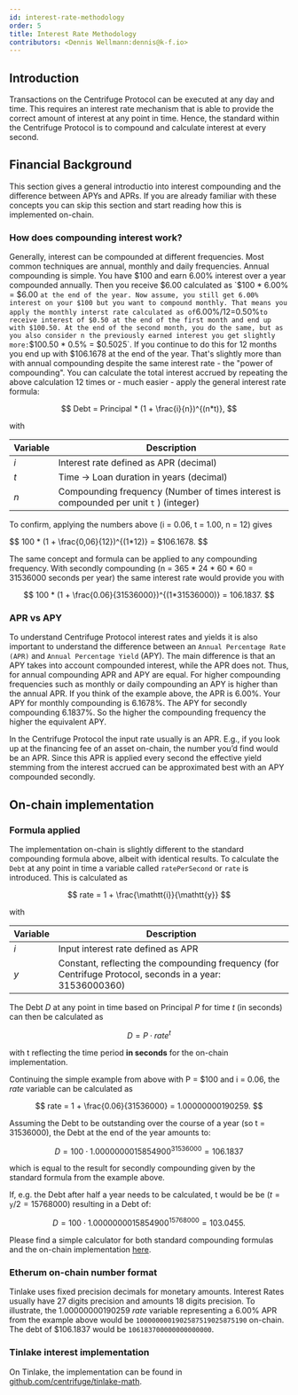 ```yaml
---
id: interest-rate-methodology
order: 5
title: Interest Rate Methodology
contributors: <Dennis Wellmann:dennis@k-f.io>
---
```


## Introduction
Transactions on the Centrifuge Protocol can be executed at any day and time. This requires an interest rate mechanism that is able to provide the correct amount of interest at any point in time. Hence, the standard within the Centrifuge Protocol is to compound and calculate interest at every second.

## Financial Background
This section gives a general introductio into interest compounding and the difference between APYs and APRs. If you are already familiar with these concepts you can skip this section and start reading how this is implemented on-chain. 

### How does compounding interest work?
Generally, interest can be compounded at different frequencies. Most common techniques are annual, monthly and daily frequencies. Annual compounding is simple. You have $100 and earn 6.00% interest over a year compounded annually. Then you receive $6.00 calculated as `$100 * 6.00% = $6.00 ` at the end of the year. Now assume, you still get 6.00% interest on your $100 but you want to compound monthly. That means you apply the monthly interst rate calculated as of `6.00%/12=0.50%` to receive interest of $0.50 at the end of the first month and end up with $100.50. At the end of the second month, you do the same, but as you also consider n the previously earned interest you get slightly more: `$100.50 * 0.5% = $0.5025`. If you continue to do this for 12 months you end up with $106.1678 at the end of the year. That's slightly more than with annual compounding despite the same interest rate - the "power of compounding". 
You can calculate the total interest accrued by repeating the above calculation 12 times or - much easier -  apply the general interest rate formula:

$$
Debt = Principal * (1 + \frac{i}{n})^{(n*t)},
$$

with 

| Variable     | Description                                                                                                                   |
| ------------ | ----------------------------------------------------------------------------------------------------------------------------- |
| $i$          | Interest rate defined as APR (decimal)         |                                                                                                         
| $t$          | Time -> Loan duration in years (decimal)     |                            
| $n$          | Compounding frequency (Number of times interest is compounded per unit `t` ) (integer)|

To confirm, applying the numbers above (i = 0.06, t = 1.00, n = 12) gives

$$
100 * (1 + \frac{0,06}{12})^{(1*12)} = $106.1678.
$$

The same concept and formula can be applied to any compounding frequency. With secondly compounding (n = 365 * 24 * 60 * 60 = 31536000 seconds per year) the same interest rate would provide you with

$$
100 * (1 + \frac{0.06}{31536000})^{(1*31536000)} = 106.1837.
$$

### APR vs APY
To understand Centrifuge Protocol interest rates and yields it is also important to understand the difference between an `Annual Percentage Rate (APR)` and `Annual Percentage Yield` (APY). The main difference is that an APY takes into account compounded interest, while the APR does not. Thus, for annual compounding APR and APY are equal. For higher compounding frequencies such as monthly or daily compounding an APY is higher than the annual APR. If you think of the example above, the APR is 6.00%. Your APY for monthly compounding is 6.1678%. The APY for secondly compounding 6.1837%. So the higher the compounding frequency the higher the equivalent APY.

In the Centrifuge Protocol the input rate usually is an APR. E.g., if you look up at the financing fee of an asset on-chain, the number you’d find would be an APR. Since this APR is applied every second the effective yield stemming from the interest accrued can be approximated best with an APY compounded secondly. 

## On-chain implementation
### Formula applied
The implementation on-chain is slightly different to the standard compounding formula above, albeit with identical results.
To calculate the `Debt` at any point in time a variable called `ratePerSecond` or `rate` is introduced. This is calculated as

$$
rate = 1 + \frac{\mathtt{i}}{\mathtt{y}}
$$

with 

| Variable     | Description |
| ------------ | ----------------------------------------------------------------------------------------------------------------------------- |
| $i$          | Input interest rate defined as APR   |
| $y$          | Constant, reflecting the compounding frequency (for Centrifuge Protocol, seconds in a year: 31536000360) |

The Debt $D$ at any point in time based on Principal $P$ for time $t$ (in seconds) can then be calculated as

$$
D = P \cdot rate^{t}
$$

with t reflecting the time period **in seconds** for the on-chain implementation. 

Continuing the simple example from above with P = $100 and i = 0.06, the $rate$ variable can be calculated as

$$
rate  = 1 + \frac{0.06}{31536000} = 1.00000000190259. 
$$

Assuming the Debt to be outstanding over the course of a year (so t = 31536000), the Debt at the end of the year amounts to:

$$
D = 100 \cdot 1.0000000015854900^{31536000} = 106.1837
$$

which is equal to the result for secondly compounding given by the standard formula from the example above.

If, e.g. the Debt after half a year needs to be calculated, t would be be $(t = \mathtt{y} / 2 = 15768000)$ resulting in a Debt of:

$$
D = 100 \cdot 1.0000000015854900^{15768000} = 103.0455.
$$

Please find a simple calculator for both standard compounding formulas and the on-chain implementation [here](https://docs.google.com/spreadsheets/d/1Q4UMWtyRwhITqOvJtNd7N2IwKZsT0ihEASOFdWKSJVM/edit#gid=0).

### Etherum on-chain number format
Tinlake uses fixed precision decimals for monetary amounts. Interest Rates usually have 27 digits precision and amounts 18 digits precision.
To illustrate, the 1.00000000190259 $rate$ variable representing a 6.00% APR from the example above would be `1000000001902587519025875190` on-chain. The debt of $106.1837 would be `106183700000000000000`.

### Tinlake interest implementation
On Tinlake, the implementation can be found in [github.com/centrifuge/tinlake-math](https://github.com/centrifuge/tinlake-math).
